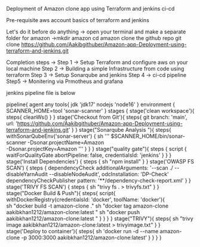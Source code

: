 Deployment of Amazon clone app using Terraform and jenkins ci-cd

Pre-requisite
aws account
basics of terraform and jenkins

Let's do it
before do anything →
open your terminal and make a separate folder for amazon →mkdir amazon
cd amazon
clone the github repo
git clone https://github.com/Aakibgithuber/Amazon-app-Deployment-using-terraform-and-jenkins.git

Completion steps →
Step 1 → Setup Terraform and configure aws on your local machine
Step 2 → Building a simple Infrastructure from code using terraform
Step 3 → Setup Sonarqube and jenkins
Step 4 → ci-cd pipeline
Step5 → Monitering via Prmotheus and grafana

jenkins pipeline file is below 

pipeline{
    agent any
    tools{
        jdk 'jdk17'
        nodejs 'node16'
    }
    environment {
        SCANNER_HOME=tool 'sonar-scanner'
    }
    stages {
        stage('clean workspace'){
            steps{
                cleanWs()
            }
        }
        stage('Checkout from Git'){
            steps{
                git branch: 'main', url: 'https://github.com/Aakibgithuber/Amazon-app-Deployment-using-terraform-and-jenkins.git'
            }
        }
        stage("Sonarqube Analysis "){
            steps{
                withSonarQubeEnv('sonar-server') {
                    sh ''' $SCANNER_HOME/bin/sonar-scanner -Dsonar.projectName=Amazon \
                    -Dsonar.projectKey=Amazon '''
                }
            }
        }
         stage("quality gate"){
           steps {
                script {
                    waitForQualityGate abortPipeline: false, credentialsId: 'jenkins' 
                }
            } 
        }
        stage('Install Dependencies') {
            steps {
                sh "npm install"
            }
        }
        stage('OWASP FS SCAN') {
            steps {
                dependencyCheck additionalArguments: '--scan ./ --disableYarnAudit --disableNodeAudit', odcInstallation: 'DP-Check'
                dependencyCheckPublisher pattern: '**/dependency-check-report.xml'
            }
        }
        stage('TRIVY FS SCAN') {
            steps {
                sh "trivy fs . > trivyfs.txt"
            }
        }
        stage("Docker Build & Push"){
            steps{
                script{
                   withDockerRegistry(credentialsId: 'docker', toolName: 'docker'){   
                       sh "docker build -t amazon-clone ."
                       sh "docker tag amazon-clone aakibkhan1212/amazon-clone:latest "
                       sh "docker push aakibkhan1212/amazon-clone:latest "
                    }
                }
            }
        }
        stage("TRIVY"){
            steps{
                sh "trivy image aakibkhan1212/amazon-clone:latest > trivyimage.txt" 
            }
        }
        stage('Deploy to container'){
            steps{
                sh 'docker run -d --name amazon-clone -p 3000:3000 aakibkhan1212/amazon-clone:latest'
            }
        }
    }
}
                
